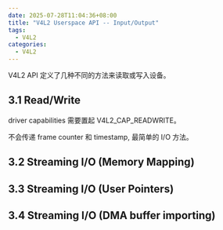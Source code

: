 ```yaml
---
date: 2025-07-28T11:04:36+08:00
title: "V4L2 Userspace API -- Input/Output"
tags:
  - V4L2
categories:
  - V4L2
---
```


V4L2 API 定义了几种不同的方法来读取或写入设备。

## 3.1 Read/Write

driver capabilities 需要置起 V4L2_CAP_READWRITE。

不会传递 frame counter 和 timestamp, 最简单的 I/O 方法。

## 3.2 Streaming I/O (Memory Mapping)

## 3.3 Streaming I/O (User Pointers)

## 3.4 Streaming I/O (DMA buffer importing)
